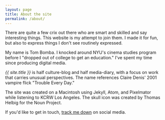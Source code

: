 ```yaml
---
layout: page
title: About the site
permalink: /about/
---
```


There are quite a few crix out there who are smart and skilled and say interesting things. This website is my attempt to join them. I made it for fun, but also to express things I don't see routinely expressed.

My name is Tom Bomba. I knocked around NYU's cinema studies program before I "dropped out of college to get an education." I've spent my time since producing digital media.

_{{ site.title }}_ is half culture-blog and half media-diary, with a focus on work that carries unusual perspectives. The name references Claire Denis' 2001 vampire flick "Trouble Every&nbsp;Day."

The site was created on a Macintosh using Jekyll, Atom, and Pixelmator while listening to KCRW Los Angeles. The skull icon was created by Thomas Helbig for the Noun Project.

If you'd like to get in touch, [track me down](https://twitter.com/search?l=&q=tom%20bomba%20troubleday&src=typd) on social media.
